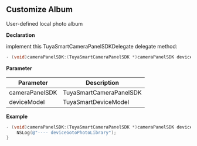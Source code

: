 ## Customize Album

User-defined local photo album

**Declaration**

implement  this TuyaSmartCameraPanelSDKDelegate delegate method:

```objective-c
- (void)cameraPanelSDK:(TuyaSmartCameraPanelSDK *)cameraPanelSDK deviceGotoPhotoLibrary:(TuyaSmartDeviceModel *)deviceModel;
```

**Parameter**

| Parameter      | Description             |
| ------------- | ---------------------- |
| cameraPanelSDK | TuyaSmartCameraPanelSDK |
| deviceModel    | TuyaSmartDeviceModel    |

**Example**

```objective-c
- (void)cameraPanelSDK:(TuyaSmartCameraPanelSDK *)cameraPanelSDK deviceGotoPhotoLibrary:(TuyaSmartDeviceModel *)deviceModel {
    NSLog(@"---- deviceGotoPhotoLibrary");
}
```

